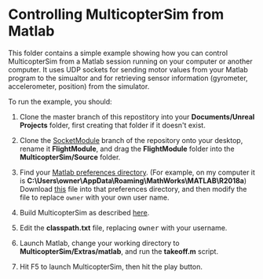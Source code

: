 # Controlling MulticopterSim from Matlab 
This folder contains a simple example showing how you can control MulticopterSim from a Matlab session running on
your computer or another computer.  It uses UDP sockets for sending motor values from your Matlab program 
to the simualtor and for retrieving sensor information (gyrometer, accelerometer, position) from the simulator.

To run the example, you should:

1. Clone the master branch of this repostitory into your <b>Documents/Unreal
   Projects</b> folder, first creating that folder if it doesn't exist.
   
2. Clone the  [SocketModule](https://github.com/simondlevy/MulticopterSim/tree/SocketModule) branch
of the repository onto your desktop, rename it <b>FlightModule</b>, and drag the
<b>FlightModule</b> folder into the <b>MulticopterSim/Source</b> folder.

3. Find your [Matlab preferences directory](https://www.mathworks.com/matlabcentral/answers/309984-what-is-the-default-location-of-the-matlab-preferences-directory). 
(For example, on my computer it is <b>C:\Users\owner\AppData\Roaming\MathWorks\MATLAB\R2018a</b>) Download
[this](javaclasspath.txt) file into that preferences directory, and then modify the file to replace ```owner``` with
your own user name.

4. Build MulticopterSim as described [here](https://github.com/simondlevy/MulticopterSim#Windows).

5. Edit the <b>classpath.txt</b> file, replacing <tt>owner</tt> with your username.

6. Launch Matlab, change your working directory to <b>MulticopterSim/Extras/matlab</b>, and run the <b>takeoff.m</b> 
script.

7. Hit F5 to launch MulticopterSim, then hit the play button.

